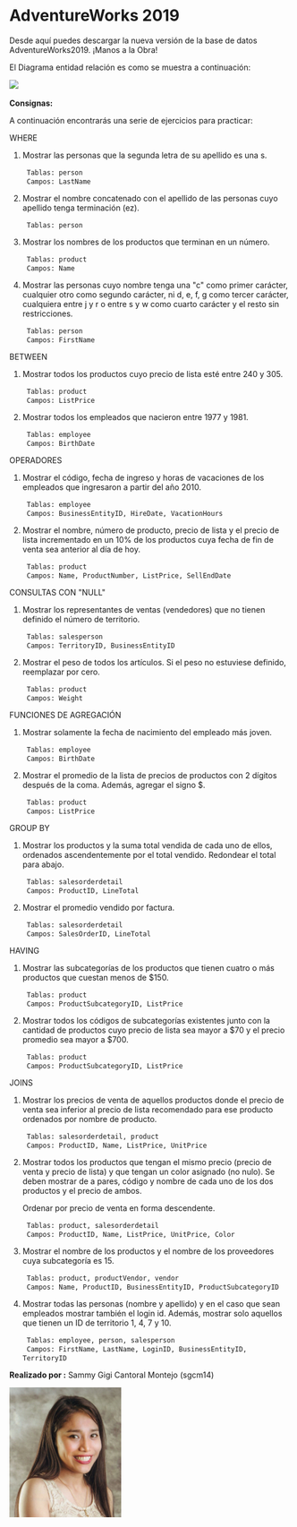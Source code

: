 # AdventureWorks 2019

Desde aquí puedes descargar la nueva versión de la base de datos
AdventureWorks2019.
¡Manos a la Obra!



El Diagrama entidad relación es como se muestra a continuación:

![](https://raw.githubusercontent.com/sgcm14/proyectos-sql/main/adventureWorks/adventureWorks.png)


**Consignas:**

A continuación encontrarás una serie de ejercicios para practicar:

WHERE
1. Mostrar las personas que la segunda letra de su apellido es una s.

        Tablas: person
        Campos: LastName

2. Mostrar el nombre concatenado con el apellido de las personas cuyo apellido tenga terminación (ez).

        Tablas: person

3. Mostrar los nombres de los productos que terminan en un número.

        Tablas: product
        Campos: Name

4. Mostrar las personas cuyo nombre tenga una "c" como primer carácter, cualquier otro como segundo carácter, ni d, e, f, g como tercer carácter, cualquiera entre j y r o entre s y w como cuarto carácter y el resto sin restricciones.

        Tablas: person
        Campos: FirstName

BETWEEN
1. Mostrar todos los productos cuyo precio de lista esté entre 240 y 305.

        Tablas: product
        Campos: ListPrice

2. Mostrar todos los empleados que nacieron entre 1977 y 1981.

        Tablas: employee
        Campos: BirthDate

OPERADORES
1. Mostrar el código, fecha de ingreso y horas de vacaciones de los empleados que ingresaron a partir del año 2010.

        Tablas: employee
        Campos: BusinessEntityID, HireDate, VacationHours

2. Mostrar el nombre, número de producto, precio de lista y el precio de lista incrementado en un 10% de los productos cuya fecha de fin de venta sea anterior al día de hoy.

        Tablas: product
        Campos: Name, ProductNumber, ListPrice, SellEndDate

CONSULTAS CON "NULL"
1. Mostrar los representantes de ventas (vendedores) que no tienen definido el número de territorio.

        Tablas: salesperson
        Campos: TerritoryID, BusinessEntityID

2. Mostrar el peso de todos los artículos. Si el peso no estuviese definido, reemplazar por cero.

        Tablas: product
        Campos: Weight

FUNCIONES DE AGREGACIÓN

1. Mostrar solamente la fecha de nacimiento del empleado más joven.

        Tablas: employee
        Campos: BirthDate

2. Mostrar el promedio de la lista de precios de productos con 2 dígitos después de la coma.
Además, agregar el signo $.

        Tablas: product
        Campos: ListPrice

GROUP BY
1. Mostrar los productos y la suma total vendida de cada uno de ellos, ordenados ascendentemente por el total vendido. Redondear el total para abajo.

        Tablas: salesorderdetail
        Campos: ProductID, LineTotal

2. Mostrar el promedio vendido por factura.

        Tablas: salesorderdetail
        Campos: SalesOrderID, LineTotal

HAVING
1. Mostrar las subcategorías de los productos que tienen cuatro o más productos que cuestan menos de $150.

        Tablas: product
        Campos: ProductSubcategoryID, ListPrice

2. Mostrar todos los códigos de subcategorías existentes junto con la cantidad de productos cuyo precio de lista sea mayor a $70 y el precio promedio sea mayor a $700.

        Tablas: product
        Campos: ProductSubcategoryID, ListPrice

JOINS
1. Mostrar los precios de venta de aquellos productos donde el precio de venta sea inferior al precio de lista recomendado para ese producto ordenados por nombre de producto.

        Tablas: salesorderdetail, product
        Campos: ProductID, Name, ListPrice, UnitPrice

2. Mostrar todos los productos que tengan el mismo precio (precio de venta y precio de lista) y que tengan un color asignado (no nulo). Se deben mostrar de a pares, código y nombre de cada uno de los dos productos y el precio de ambos.

    Ordenar por precio de venta en forma descendente.

        Tablas: product, salesorderdetail
        Campos: ProductID, Name, ListPrice, UnitPrice, Color

3. Mostrar el nombre de los productos y el nombre de los proveedores cuya subcategoría es 15.

        Tablas: product, productVendor, vendor
        Campos: Name, ProductID, BusinessEntityID, ProductSubcategoryID

4. Mostrar todas las personas (nombre y apellido) y en el caso que sean empleados mostrar también el login id. Además, mostrar solo aquellos que tienen un ID de territorio 1, 4, 7 y 10.

        Tablas: employee, person, salesperson
        Campos: FirstName, LastName, LoginID, BusinessEntityID, TerritoryID

**Realizado por :** Sammy Gigi Cantoral Montejo (sgcm14)

<img src ="https://raw.githubusercontent.com/sgcm14/sgcm14/main/sammy.jpg" width="200">